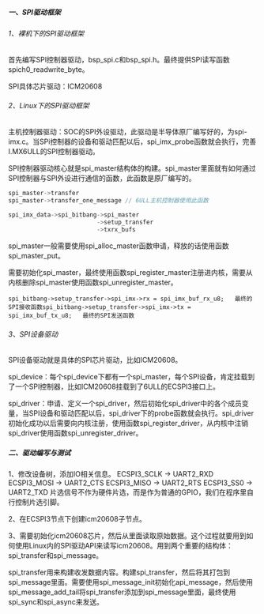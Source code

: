 ##### 一、SPI驱动框架

###### 1、裸机下的SPI驱动框架

首先编写SPI控制器驱动，bsp_spi.c和bsp_spi.h。最终提供SPI读写函数spich0_readwrite_byte。

SPI具体芯片驱动：ICM20608

###### 2、Linux下的SPI驱动框架

主机控制器驱动：SOC的SPI外设驱动，此驱动是半导体原厂编写好的，为spi-imx.c。当SPi控制器的设备和驱动匹配以后，spi_imx_probe函数就会执行，完善I.MX6ULL的SPI控制器驱动。

SPI控制器驱动核心就是spi_master结构体的构建。spi_master里面就有如何通过SPI控制器与SPI外设进行通信的函数，此函数是原厂编写的。

```c
spi_master->transfer
spi_master->transfer_one_message // 6ULL主机控制器使用此函数
    
spi_imx_data->spi_bitbang->spi_master
    					 ->setup_transfer
    					 ->txrx_bufs
```

spi_master一般需要使用spi_alloc_master函数申请，释放的话使用函数spi_master_put。

需要初始化spi_master，最终使用函数spi_register_master注册进内核，需要从内核删除spi_master使用函数spi_unregister_master。

```
spi_bitbang->setup_transfer->spi_imx->rx = spi_imx_buf_rx_u8;	最终的SPI接收函数spi_bitbang->setup_transfer->spi_imx->tx = spi_imx_buf_tx_u8;	  最终的SPI发送函数
```

###### 3、SPI设备驱动

SPI设备驱动就是具体的SPI芯片驱动，比如ICM20608。

spi_device：每个spi_device下都有一个spi_master，每个SPI设备，肯定挂载到了一个SPI控制器，比如ICM20608挂载到了6ULL的ECSPI3接口上。

spi_driver：申请、定义一个spi_driver，然后初始化spi_driver中的各个成员变量，当SPI设备和驱动匹配以后，spi_driver下的probe函数就会执行。spi_driver初始化成功以后需要向内核注册，使用函数spi_register_driver，从内核中注销spi_driver使用函数spi_unregister_driver。

##### 二、驱动编写与测试

1、修改设备树，添加IO相关信息。
ECSPI3_SCLK		 ->	UART2_RXD
ECSPI3_MOSI		->	UART2_CTS
ECSPI3_MISO		->	UART2_RTS
ECSPI3_SS0		   ->	UART2_TXD
片选信号不作为硬件片选，而是作为普通的GPIO，我们在程序里自行控制片选引脚。

2、在ECSPI3节点下创建icm20608子节点。

3、需要初始化icm20608芯片，然后从里面读取原始数据。这个过程就要用到如何使用Linux内的SPI驱动API来读写icm20608。用到两个重要的结构体：spi_transfer和spi_message。

spi_transfer用来构建收发数据内容。构建spi_transfer，然后将其打包到spi_message里面。需要使用spi_message_init初始化api_message，然后使用spi_message_add_tail将spi_transfer添加到spi_message里面，最终使用spi_sync和spi_async来发送。
